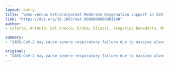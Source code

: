 ```yaml
---
layout: entry
title: "Veno-venous Extracorporeal Membrane Oxygenation support in COVID-19 respiratory distress syndrome: initial experience"
link: "https://doi.org/10.1097/mat.0000000000001198"
author:
- Loforte, Antonio; Dal Checco, Erika; Gliozzi, Gregorio; Benedetto, Maria; Cavalli, Giulio Giovanni; Mariani, Carlo; Piccone, Giulia; Agulli, Marta; Pacini, Davide; Baiocchi, Massimo

summary:
- "SARS-CoV-2 may cause severe respiratory failure due to massive alveolar damage. Currently, no adequate curative therapy for COVID-19 disease exists. There are no appropriate curative therapies for the disease. Antonioloforte: ECMO support is evident. He says the need for extracorporeal Membrane Oxygenation (ECMO) support is growing. The emergence of veno-venous support is a major concern."

original:
- "SARS-CoV-2 may cause severe respiratory failure due to massive alveolar damage. Currently, no adequate curative therapy for COVID-19 disease exists. By considering overall impact of COVID-19 pandemic outbreak, an increased need of Extracorporeal Membrane Oxygenation (ECMO) support becomes evident. We report on our preliminary institutional experience with COVID-19 patients receiving veno-venous ECMO support. Disclosures: None. Corresponding author: Dr. Antonio Loforte, MD, PhD,, Cardiac Surgeon, Cardio-Thorac-Vascular Department, Cardiac Surgery Unit, S. Orsola Hospital, ALMA Mater Studiorum University of Bologna, Via Massarenti n.9, 40138 Bologna, Italy. Tel: +39 051 214 9043 / 3361, Fax: +39 051 345990, E-mail: antonioloforte@yahoo.it Copyright ?? 2020 by the American Society for Artificial Internal Organs"
---
```


